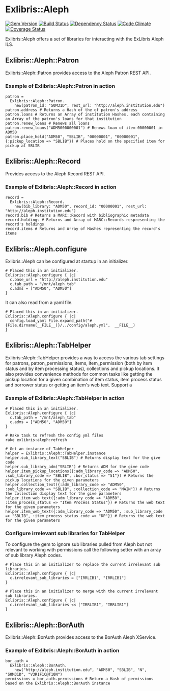 # Exlibris::Aleph
[![Gem Version](https://badge.fury.io/rb/exlibris-aleph.png)](http://badge.fury.io/rb/exlibris-aleph)
[![Build Status](https://api.travis-ci.org/scotdalton/exlibris-aleph.png?branch=development)](https://travis-ci.org/scotdalton/exlibris-aleph)
[![Dependency Status](https://gemnasium.com/scotdalton/exlibris-aleph.png)](https://gemnasium.com/scotdalton/exlibris-aleph)
[![Code Climate](https://codeclimate.com/github/scotdalton/exlibris-aleph.png)](https://codeclimate.com/github/scotdalton/exlibris-aleph)
[![Coverage Status](https://coveralls.io/repos/scotdalton/exlibris-aleph/badge.png?branch=development)](https://coveralls.io/r/scotdalton/exlibris-aleph)

Exlibris::Aleph offers a set of libraries for interacting with the ExLibris Aleph ILS.

## Exlibris::Aleph::Patron
Exlibris::Aleph::Patron provides access to the Aleph Patron REST API.

### Example of Exlibris::Aleph::Patron in action
    patron = 
      Exlibris::Aleph::Patron.
        new(patron_id: "S0M31D", rest_url: "http://aleph.institution.edu")
    patron.address # Returns a Hash of the of patron's address
    patron.loans # Returns an Array of institution Hashes, each containing an Array of the patron's loans for that institution
    patron.renew_loans # Renews all loans
    patron.renew_loans("ADM5000000001") # Renews loan of item 00000001 in ADM50
    patron.place_hold("ADM50", "SBLIB", "00000001", "00000001", {:pickup_location => "SBLIB"}) # Places hold on the specified item for pickup at SBLIB
  
## Exlibris::Aleph::Record
Provides access to the Aleph Record REST API.

### Example of Exlibris::Aleph::Record in action
    record = 
      Exlibris::Aleph::Record.
        new(bib_library: "ADM50", record_id: "00000001", rest_url: "http://aleph.institution.edu")
    record.bib # Returns a MARC::Record with bibliographic metadata
    record.holdings # Returns and Array of MARC::Records respresenting the record's holdings
    record.items # Returns and Array of Hashes representing the record's items

## Exlibris::Aleph.configure
Exlibris::Aleph can be configured at startup in an initializer.

    # Placed this in an initializer.
    Exlibris::Aleph.configure { |c|
      c.base_url = "http://aleph.institution.edu"
      c.tab_path = "/mnt/aleph_tab"
      c.adms = ["ADM50", "ADM50"]
    }

It can also read from a yaml file.

    # Placed this in an initializer.
    Exlibris::Aleph.configure { |c|
      config.load_yaml File.expand_path("#{File.dirname(__FILE__)}/../config/aleph.yml",  __FILE__)
    }

## Exlibris::Aleph::TabHelper
Exlibris::Aleph::TabHelper provides a way to access the various tab settings for patrons, patron\_permissions, items, item_permission (both by item status and by item processing status), collections and pickup locations. It also provides convenience methods for common tasks like getting the pickup location for a given combination of item status, item process status and borrower status or getting an item's web text.  Support a 

### Example of Exlibris::Aleph::TabHelper in action
    # Placed this in an initializer.
    Exlibris::Aleph.configure { |c|
      c.tab_path = "/mnt/aleph_tab"
      c.adms = ["ADM50", "ADM50"]
    }

    # Rake task to refresh the config yml files
    rake exlibris:aleph:refresh

    # Get an instance of TabHelper
    helper = Exlibris::Aleph::TabHelper.instance
    helper.sub_library_text("SBLIB") # Returns display text for the give code
    helper.sub_library_adm("SBLIB") # Returns ADM for the give code
    helper.item_pickup_locations({:adm_library_code => "ADM50", :sub_library_code => "SBLIB", :bor_status => "51"}) # Returns the pickup locations for the given parameters
    helper.collection_text({:adm_library_code => "ADM50", :sub_library_code => "SBLIB", :collection_code => "MAIN"}) # Returns the collection display text for the give parameters
    helper.item_web_text({:adm_library_code => "ADM50", :item_process_status => "Item Process Status"}) # Returns the web text for the given parameters
    helper.item_web_text({:adm_library_code => "ADM50", :sub_library_code => "SBLIB", :item_process_status_code => "DP"}) # Returns the web text for the given parameters

### Configure irrelevant sub libraries for TabHelper
To configure the gem to ignore sub libraries pulled from Aleph but not relevant to working with permissions call the following setter with an array of sub library Aleph codes.

    # Place this in an initializer to replace the current irrelevant sub libraries.
    Exlibris::Aleph.configure { |c|
      c.irrelevant_sub_libraries = ["IRRLIB1", "IRRLIB1"]
    }

    # Place this in an initializer to merge with the current irrelevant sub libraries.
    Exlibris::Aleph.configure { |c|
      c.irrelevant_sub_libraries << ["IRRLIB1", "IRRLIB1"]
    }

## Exlibris::Aleph::BorAuth
Exlibris::Aleph::BorAuth provides access to the BorAuth Aleph XService.

### Example of Exlibris::Aleph::BorAuth in action
    bor_auth = 
      Exlibris::Aleph::BorAuth.
        new("http://aleph.institution.edu", "ADM50", "SBLIB", "N", "S0M31D", "V3R1F1C@T10N")
    permissions = bor_auth.permissions # Return a Hash of permissions based on the Exlibris::Aleph::BorAuth instance

